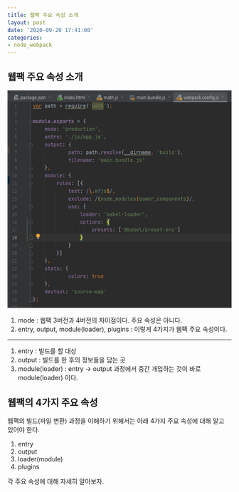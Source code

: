 ```yaml
---
title: 웹팩 주요 속성 소개
layout: post
date: '2020-09-20 17:41:00'
categories:
- node_webpack
---
```


## 웹팩 주요 속성 소개

![](/static/img/node/webpack/image46.png)

1. mode : 웹팩 3버전과 4버전의 차이점이다. 주요 속성은 아니다.
2. entry, output, module(loader), plugins : 이렇게 4가지가 웹팩 주요 속성이다.

---

1. entry : 빌드를 할 대상
2. output : 빌드를 한 후의 정보들을 담는 곳
3. module(loader) : entry -> output 과정에서 중간 개입하는 것이 바로 module(loader) 이다.

## 웹팩의 4가지 주요 속성

웹팩의 빌드(파일 변환) 과정을 이해하기 위해서는 아래 4가지 주요 속성에 대해 알고 있어야 한다.

1. entry
2. output
3. loader(module)
4. plugins

각 주요 속성에 대해 자세히 알아보자.